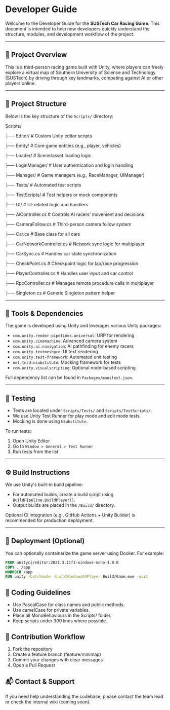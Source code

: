 # Developer Guide

Welcome to the Developer Guide for the **SUSTech Car Racing Game**. This document is intended to help new developers quickly understand the structure, modules, and development workflow of the project.

---

## 🚗 Project Overview

This is a third-person racing game built with Unity, where players can freely explore a virtual map of Southern University of Science and Technology (SUSTech) by driving through key landmarks, competing against AI or other players online.

---

## 📁 Project Structure

Below is the key structure of the `Scripts/` directory:

Scripts/

├── Editor/         # Custom Unity editor scripts

├── Entity/         # Core game entities (e.g., player, vehicles)

├── Loader/         # Scene/asset loading logic

├── LoginManager/      # User authentication and login handling

├── Manager/        # Game managers (e.g., RaceManager, UIManager)

├── Tests/         # Automated test scripts

├── TestScripts/      # Test helpers or mock components

├── UI/           # UI-related logic and handlers

├── AiController.cs     # Controls AI racers’ movement and decisions

├── CameraFollow.cs     # Third-person camera follow system

├── Car.cs         # Base class for all cars

├── CarNetworkController.cs # Network sync logic for multiplayer

├── CarSync.cs       # Handles car state synchronization

├── CheckPoint.cs      # Checkpoint logic for lap/race progression

├── PlayerController.cs   # Handles user input and car control

├── RpcController.cs    # Manages remote procedure calls in multiplayer

├── Singleton.cs      # Generic Singleton pattern helper

---

## 🔧 Tools & Dependencies

The game is developed using Unity and leverages various Unity packages:

- `com.unity.render-pipelines.universal`: URP for rendering
- `com.unity.cinemachine`: Advanced camera system
- `com.unity.ai.navigation`: AI pathfinding for enemy racers
- `com.unity.textmeshpro`: UI text rendering
- `com.unity.test-framework`: Automated unit testing
- `net.tnrd.nsubstitute`: Mocking framework for tests
- `com.unity.visualscripting`: Optional node-based scripting

Full dependency list can be found in `Packages/manifest.json`.

---

## 🧪 Testing

- Tests are located under `Scripts/Tests/` and `Scripts/TestScripts/`.
- We use Unity Test Runner for play mode and edit mode tests.
- Mocking is done using `NSubstitute`.

To run tests:
1. Open Unity Editor
2. Go to `Window > General > Test Runner`
3. Run tests from the list

---

## ⚙️ Build Instructions

We use Unity's built-in build pipeline:
- For automated builds, create a build script using `BuildPipeline.BuildPlayer()`.
- Output builds are placed in the `/Build/` directory.

Optional CI integration (e.g., GitHub Actions + Unity Builder) is recommended for production deployment.

---

## 🐳 Deployment (Optional)

You can optionally containerize the game server using Docker. For example:

```dockerfile
FROM unityci/editor:2021.3.11f1-windows-mono-1.0.0
COPY . /app
WORKDIR /app
RUN unity -batchmode -buildWindows64Player Build/Game.exe -quit
```

## **📝 Coding Guidelines**

- Use PascalCase for class names and public methods.
- Use camelCase for private variables.
- Place all MonoBehaviours in the Scripts/ folder.
- Keep scripts under 300 lines where possible.

## **👥 Contribution Workflow**

1. Fork the repository
2. Create a feature branch (feature/minimap)
3. Commit your changes with clear messages
4. Open a Pull Request

## **📬 Contact & Support**

If you need help understanding the codebase, please contact the team lead or check the internal wiki (coming soon).